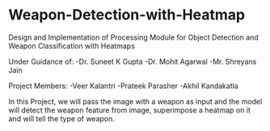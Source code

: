 # Weapon-Detection-with-Heatmap
Design and Implementation of Processing Module for Object Detection and Weapon Classification with Heatmaps

Under Guidance of:
-Dr. Suneet K Gupta
-Dr. Mohit Agarwal
-Mr. Shreyans Jain

Project Members:
-Veer Kalantri
-Prateek Parasher
-Akhil Kandakatla

In this Project, we will pass the image with a weapon as input and the model will detect the weapon feature from image, superimpose a heatmap on it and will tell the type of weapon.
